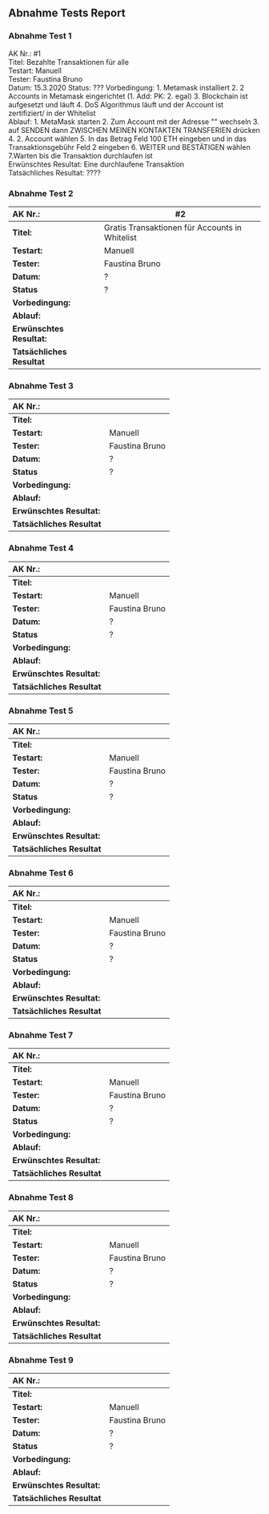 ## Abnahme Tests Report

### Abnahme Test 1

AK Nr.:   #1    
Titel:   Bezahlte Transaktionen für alle  
Testart:   Manuell  
Tester:   Faustina Bruno  
Datum:   15.3.2020
Status:  ???
Vorbedingung:
        1. Metamask installiert 
        2. 2 Accounts in Metamask eingerichtet (1. Add: PK: 2. egal) 
        3. Blockchain ist aufgesetzt und läuft 
        4. DoS Algorithmus läuft und der Account ist zertifiziert/ in der Whitelist  
Ablauf: 
        1. MetaMask starten 
        2. Zum Account mit der Adresse "" wechseln
        3. auf SENDEN dann ZWISCHEN MEINEN KONTAKTEN TRANSFERIEN drücken
        4. 2. Account wählen 
        5. In das Betrag Feld 100 ETH eingeben und in das Transaktionsgebühr Feld 2 eingeben 
        6. WEITER und BESTÄTIGEN wählen 
        7.Warten bis die Transaktion durchlaufen ist        
Erwünschtes Resultat: Eine durchlaufene Transaktion      
Tatsächliches Resultat: ????

### Abnahme Test 2

| **AK Nr.:** |     #2          |  
|:---------|---|
| **Titel:** | Gratis Transaktionen für Accounts in Whitelist |   
| **Testart:**| Manuell  |
| **Tester:** | Faustina Bruno  |
| **Datum:** | ?  |
| **Status** | ?  |
| **Vorbedingung:**          |   |      
| **Ablauf:**                |   |          
| **Erwünschtes Resultat:**  |   |       
| **Tatsächliches Resultat** |   |    

### Abnahme Test 3

| **AK Nr.:** |               |  
|:---------|---|
| **Titel:** |  |   
| **Testart:**| Manuell  |
| **Tester:** | Faustina Bruno  |
| **Datum:** | ?  |
| **Status** | ?  |
| **Vorbedingung:**          |   |      
| **Ablauf:**                |   |          
| **Erwünschtes Resultat:**  |   |       
| **Tatsächliches Resultat** |   |    

### Abnahme Test 4

| **AK Nr.:** |              |  
|:---------|---|
| **Titel:** |  |   
| **Testart:**| Manuell  |
| **Tester:** | Faustina Bruno  |
| **Datum:** | ?  |
| **Status** | ?  |
| **Vorbedingung:**          |   |      
| **Ablauf:**                |   |          
| **Erwünschtes Resultat:**  |   |       
| **Tatsächliches Resultat** |   |    

### Abnahme Test 5
| **AK Nr.:** |               |  
|:---------|---|
| **Titel:** |  |   
| **Testart:**| Manuell  |
| **Tester:** | Faustina Bruno  |
| **Datum:** | ?  |
| **Status** | ?  |
| **Vorbedingung:**          |   |      
| **Ablauf:**                |   |          
| **Erwünschtes Resultat:**  |   |       
| **Tatsächliches Resultat** |   |    

### Abnahme Test 6

| **AK Nr.:** |              |  
|:---------|---|
| **Titel:** |  |   
| **Testart:**| Manuell  |
| **Tester:** | Faustina Bruno  |
| **Datum:** | ?  |
| **Status** | ?  |
| **Vorbedingung:**          |   |      
| **Ablauf:**                |   |          
| **Erwünschtes Resultat:**  |   |       
| **Tatsächliches Resultat** |   |    

### Abnahme Test 7

| **AK Nr.:** |             |  
|:---------|---|
| **Titel:** |  |   
| **Testart:**| Manuell  |
| **Tester:** | Faustina Bruno  |
| **Datum:** | ?  |
| **Status** | ?  |
| **Vorbedingung:**          |   |      
| **Ablauf:**                |   |          
| **Erwünschtes Resultat:**  |   |       
| **Tatsächliches Resultat** |   |    

### Abnahme Test 8

| **AK Nr.:** |                |  
|:---------|---|
| **Titel:** |  |   
| **Testart:**| Manuell  |
| **Tester:** | Faustina Bruno  |
| **Datum:** | ?  |
| **Status** | ?  |
| **Vorbedingung:**          |   |      
| **Ablauf:**                |   |          
| **Erwünschtes Resultat:**  |   |       
| **Tatsächliches Resultat** |   |    

### Abnahme Test 9

| **AK Nr.:** |               |  
|:---------|---|
| **Titel:** |  |   
| **Testart:**| Manuell  |
| **Tester:** | Faustina Bruno  |
| **Datum:** | ?  |
| **Status** | ?  |
| **Vorbedingung:**          |   |      
| **Ablauf:**                |   |          
| **Erwünschtes Resultat:**  |   |       
| **Tatsächliches Resultat** |   |    

